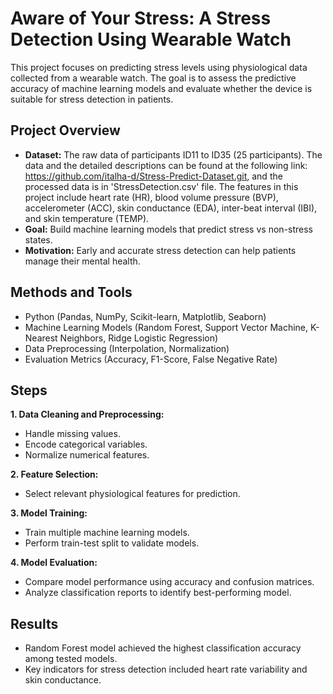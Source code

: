# Aware of Your Stress: A Stress Detection Using Wearable Watch

This project focuses on predicting stress levels using physiological data collected from a wearable watch. The goal is to assess the predictive accuracy of machine learning models and evaluate whether the device is suitable for stress detection in patients.

## Project Overview

- **Dataset:** The raw data of participants ID11 to ID35 (25 participants). The data and the detailed descriptions can be found at the following link: https://github.com/italha-d/Stress-Predict-Dataset.git, and the processed data is in 'StressDetection.csv' file. The features in this project include heart rate (HR), blood volume pressure (BVP), accelerometer (ACC), skin conductance (EDA), inter-beat interval (IBI), and skin temperature (TEMP).
- **Goal:** Build machine learning models that predict stress vs non-stress states.
- **Motivation:** Early and accurate stress detection can help patients manage their mental health.

## Methods and Tools
- Python (Pandas, NumPy, Scikit-learn, Matplotlib, Seaborn)
- Machine Learning Models (Random Forest, Support Vector Machine, K-Nearest Neighbors, Ridge Logistic Regression)
- Data Preprocessing (Interpolation, Normalization)
- Evaluation Metrics (Accuracy, F1-Score, False Negative Rate)

## Steps

**1. Data Cleaning and Preprocessing:**
- Handle missing values.
- Encode categorical variables.
- Normalize numerical features.

**2. Feature Selection:**
- Select relevant physiological features for prediction.

**3. Model Training:**
- Train multiple machine learning models.
- Perform train-test split to validate models.

**4. Model Evaluation:**
- Compare model performance using accuracy and confusion matrices.
- Analyze classification reports to identify best-performing model.

## Results

- Random Forest model achieved the highest classification accuracy among tested models.
- Key indicators for stress detection included heart rate variability and skin conductance.
